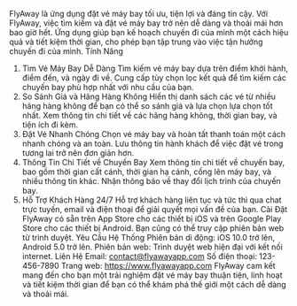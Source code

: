 FlyAway là ứng dụng đặt vé máy bay tối ưu, tiện lợi và đáng tin cậy. Với FlyAway, việc tìm kiếm và đặt vé máy bay trở nên dễ dàng và thoải mái hơn bao giờ hết. Ứng dụng giúp bạn kế hoạch chuyến đi của mình một cách hiệu quả và tiết kiệm thời gian, cho phép bạn tập trung vào việc tận hưởng chuyến đi của mình.
Tính Năng
1. Tìm Vé Máy Bay Dễ Dàng
Tìm kiếm vé máy bay dựa trên điểm khởi hành, điểm đến, và ngày đi về.
Cung cấp tùy chọn lọc kết quả để tìm kiếm các chuyến bay phù hợp nhất với nhu cầu của bạn.
2. So Sánh Giá và Hãng Hàng Không
Hiển thị danh sách các vé từ nhiều hãng hàng không để bạn có thể so sánh giá và lựa chọn lựa chọn tốt nhất.
Xem thông tin chi tiết về các hãng hàng không, thời gian bay, và tiện ích đi kèm.
3. Đặt Vé Nhanh Chóng
Chọn vé máy bay và hoàn tất thanh toán một cách nhanh chóng và an toàn.
Lưu thông tin hành khách để việc đặt vé trong tương lai trở nên đơn giản hơn.
4. Thông Tin Chi Tiết về Chuyến Bay
Xem thông tin chi tiết về chuyến bay, bao gồm thời gian cất cánh, thời gian hạ cánh, cổng lên máy bay, và nhiều thông tin khác.
Nhận thông báo về thay đổi lịch trình của chuyến bay.
5. Hỗ Trợ Khách Hàng 24/7
Hỗ trợ khách hàng liên tục và tức thì qua chat trực tuyến, email và điện thoại để giải quyết mọi vấn đề của bạn.
Cài Đặt
FlyAway có sẵn trên App Store cho các thiết bị iOS và trên Google Play Store cho các thiết bị Android. Bạn cũng có thể truy cập phiên bản web từ trình duyệt.
Yêu Cầu Hệ Thống
Phiên bản di động: iOS 10.0 trở lên, Android 5.0 trở lên.
Phiên bản web: Trình duyệt web hiện đại với kết nối internet.
Liên Hệ
Email: contact@flyawayapp.com
Số điện thoại: 123-456-7890
Trang web: https://www.flyawayapp.com
FlyAway cam kết mang đến cho bạn một trải nghiệm đặt vé máy bay thuận tiện, linh hoạt và tiết kiệm thời gian để bạn có thể khám phá thế giới một cách dễ dàng và thoải mái.
